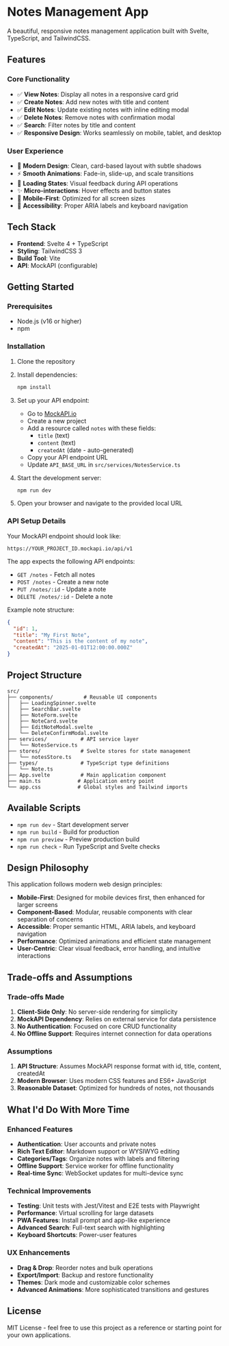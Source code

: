 # Notes Management App

A beautiful, responsive notes management application built with Svelte, TypeScript, and TailwindCSS.

## Features

### Core Functionality
- ✅ **View Notes**: Display all notes in a responsive card grid
- ✅ **Create Notes**: Add new notes with title and content
- ✅ **Edit Notes**: Update existing notes with inline editing modal
- ✅ **Delete Notes**: Remove notes with confirmation modal
- ✅ **Search**: Filter notes by title and content
- ✅ **Responsive Design**: Works seamlessly on mobile, tablet, and desktop

### User Experience
- 🎨 **Modern Design**: Clean, card-based layout with subtle shadows
- ⚡ **Smooth Animations**: Fade-in, slide-up, and scale transitions
- 🔄 **Loading States**: Visual feedback during API operations
- ✨ **Micro-interactions**: Hover effects and button states
- 📱 **Mobile-First**: Optimized for all screen sizes
- 🎯 **Accessibility**: Proper ARIA labels and keyboard navigation

## Tech Stack

- **Frontend**: Svelte 4 + TypeScript
- **Styling**: TailwindCSS 3
- **Build Tool**: Vite
- **API**: MockAPI (configurable)

## Getting Started

### Prerequisites
- Node.js (v16 or higher)
- npm

### Installation

1. Clone the repository
2. Install dependencies:
   ```bash
   npm install
   ```

3. Set up your API endpoint:
   - Go to [MockAPI.io](https://mockapi.io)
   - Create a new project
   - Add a resource called `notes` with these fields:
     - `title` (text)
     - `content` (text)
     - `createdAt` (date - auto-generated)
   - Copy your API endpoint URL
   - Update `API_BASE_URL` in `src/services/NotesService.ts`

4. Start the development server:
   ```bash
   npm run dev
   ```

5. Open your browser and navigate to the provided local URL

### API Setup Details

Your MockAPI endpoint should look like:
```
https://YOUR_PROJECT_ID.mockapi.io/api/v1
```

The app expects the following API endpoints:
- `GET /notes` - Fetch all notes
- `POST /notes` - Create a new note
- `PUT /notes/:id` - Update a note
- `DELETE /notes/:id` - Delete a note

Example note structure:
```json
{
  "id": 1,
  "title": "My First Note",
  "content": "This is the content of my note",
  "createdAt": "2025-01-01T12:00:00.000Z"
}
```

## Project Structure

```
src/
├── components/          # Reusable UI components
│   ├── LoadingSpinner.svelte
│   ├── SearchBar.svelte
│   ├── NoteForm.svelte
│   ├── NoteCard.svelte
│   ├── EditNoteModal.svelte
│   └── DeleteConfirmModal.svelte
├── services/           # API service layer
│   └── NotesService.ts
├── stores/             # Svelte stores for state management
│   └── notesStore.ts
├── types/              # TypeScript type definitions
│   └── Note.ts
├── App.svelte          # Main application component
├── main.ts            # Application entry point
└── app.css            # Global styles and Tailwind imports
```

## Available Scripts

- `npm run dev` - Start development server
- `npm run build` - Build for production
- `npm run preview` - Preview production build
- `npm run check` - Run TypeScript and Svelte checks

## Design Philosophy

This application follows modern web design principles:

- **Mobile-First**: Designed for mobile devices first, then enhanced for larger screens
- **Component-Based**: Modular, reusable components with clear separation of concerns
- **Accessible**: Proper semantic HTML, ARIA labels, and keyboard navigation
- **Performance**: Optimized animations and efficient state management
- **User-Centric**: Clear visual feedback, error handling, and intuitive interactions

## Trade-offs and Assumptions

### Trade-offs Made
1. **Client-Side Only**: No server-side rendering for simplicity
2. **MockAPI Dependency**: Relies on external service for data persistence
3. **No Authentication**: Focused on core CRUD functionality
4. **No Offline Support**: Requires internet connection for data operations

### Assumptions
1. **API Structure**: Assumes MockAPI response format with id, title, content, createdAt
2. **Modern Browser**: Uses modern CSS features and ES6+ JavaScript
3. **Reasonable Dataset**: Optimized for hundreds of notes, not thousands

## What I'd Do With More Time

### Enhanced Features
- **Authentication**: User accounts and private notes
- **Rich Text Editor**: Markdown support or WYSIWYG editing
- **Categories/Tags**: Organize notes with labels and filtering
- **Offline Support**: Service worker for offline functionality
- **Real-time Sync**: WebSocket updates for multi-device sync

### Technical Improvements
- **Testing**: Unit tests with Jest/Vitest and E2E tests with Playwright
- **Performance**: Virtual scrolling for large datasets
- **PWA Features**: Install prompt and app-like experience
- **Advanced Search**: Full-text search with highlighting
- **Keyboard Shortcuts**: Power-user features

### UX Enhancements
- **Drag & Drop**: Reorder notes and bulk operations
- **Export/Import**: Backup and restore functionality
- **Themes**: Dark mode and customizable color schemes
- **Advanced Animations**: More sophisticated transitions and gestures

## License

MIT License - feel free to use this project as a reference or starting point for your own applications.